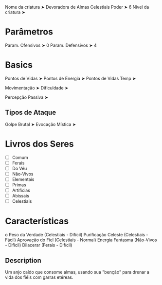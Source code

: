 Nome da criatura ➤ Devoradora de Almas Celestiais
Poder ➤ 6
Nível da criatura ➤ 

# Parâmetros 
Param. Ofensivos ➤ 0
Param. Defensivos ➤ 4

# Basics
Pontos de Vidas ➤ 
Pontos de Energia ➤ 
Pontos de Vidas Temp ➤ 

Movimentação ➤ 
Dificuldade ➤ 

Percepção Passiva ➤ 

## Tipos de Ataque
Golpe Brutal ➤ 
Evocação Mística ➤ 

# Livros dos Seres
- [ ] Comum
- [ ] Ferais
- [ ] Do Véu
- [ ] Não-Vivos
- [ ] Elementais
- [ ] Primas
- [ ] Artificias
- [ ] Abissais
- [ ] Celestiais

# Características
o Peso da Verdade (Celestiais - Difícil)
Purificação Celeste (Celestiais - Fácil)
Aprovação do Fiel (Celestiais - Normal)
Energia Fantasma (Não-Vivos - Difícil)
Dilacerar (Ferais - Difícil)

## Description
Um anjo caído que consome almas, usando sua "benção" para drenar a vida dos fiéis com garras etéreas.